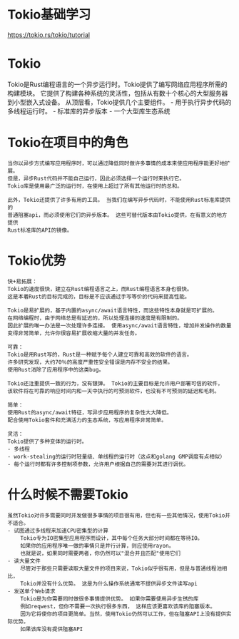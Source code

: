 # Tokio基础学习
https://tokio.rs/tokio/tutorial

# Tokio
Tokio是Rust编程语言的一个异步运行时。Tokio提供了编写网络应用程序所需的构建模块。 
    它提供了构建各种系统的灵活性，包括从有数十个核心的大型服务器到小型嵌入式设备。
    从顶层看，Tokio提供几个主要组件。
        - 用于执行异步代码的多线程运行时。
        - 标准库的异步版本
        - 一个大型库生态系统

# Tokio在项目中的角色
    当你以异步方式编写应用程序时，可以通过降低同时做许多事情的成本来使应用程序能更好地扩展。
    但是，异步Rust代码并不能自己运行，因此必须选择一个运行时来执行它。
    Tokio库是使用最广泛的运行时，在使用上超过了所有其他运行时的总和。

    此外，Tokio还提供了许多有用的工具。 当我们在编写异步代码时，不能使用Rust标准库提供的
    普通阻塞api，而必须使用它们的异步版本。 这些可替代版本由Tokio提供，在有意义的地方提供
    Rust标准库的API的镜像。

# Tokio优势
    快+易拓展：
    Tokio的速度很快，建立在Rust编程语言之上，而Rust编程语言本身也很快。 
    这是本着Rust的目标完成的，目标是不应该通过手写等价的代码来提高性能。

    Tokio是易扩展的，基于内置的async/await语言特性，而这些特性本身就是可扩展的。 
    在网络编程时，由于网络总是有延迟的，所以处理连接的速度是有限制的。
    因此扩展的唯一办法是一次处理许多连接。 使用async/await语言特性，增加并发操作的数量
    变得非常简单，允许你很容易扩展收缩大量的并发任务。
    
    可靠：
    Tokio是用Rust写的，Rust是一种赋予每个人建立可靠和高效的软件的语言。
    许多研究发现，大约70％的高度严重性安全错误是内存不安全的结果。
    使用Rust消除了应用程序中的这类bug。

    Tokio还注重提供一致的行为，没有银弹。 Tokio的主要目标是允许用户部署可信的软件，
    该软件将在可靠的响应时间内和一天中执行的可预测软件，也没有不可预测的延迟和毛刺。
    
    简单：
    使用Rust的async/await特征，写异步应用程序的复杂性大大降低。
    配合使用Tokio套件和充满活力的生态系统，写应用程序非常简单。
    
    灵活：
    Tokio提供了多种变体的运行时。
    - 多线程
    - work-stealing的运行时轻量级、单线程的运行时（这点和golang GMP调度有点相似）
    - 每个运行时都有许多控制项参数，允许用户根据自己的需要对其进行调优。

# 什么时候不需要Tokio
    虽然Tokio对许多需要同时并发做很多事情的项目很有用，但也有一些其他情况，使用Tokio并不适合。
    - 试图通过多线程来加速CPU密集型的计算
        Tokio专为IO密集型应用程序而设计，其中每个任务大部分时间都在等待IO。
        如果你的应用程序唯一做的事情只是并行计算，则应使用rayon。
        也就是说，如果同时需要两者，你仍然可以"混合并且匹配"使用它们
    - 读大量文件
        尽管对于那些只需要读取大量文件的项目来说，Tokio似乎很有用，但是与普通线程池相比，
        Tokio并没有什么优势。 这是为什么操作系统通常不提供异步文件读写api
    - 发送单个Web请求
        Tokio是为你需要同时做很多事情提供优势。 如果你需要使用异步生锈的库
        例如reqwest，但你不需要一次执行很多东西， 这样应该更喜欢该库的阻塞版本。
        因为它将使你的项目更简单。当然，使用Tokio仍然可以工作，但在阻塞API上没有提供实际优势。
        如果该库没有提供阻塞API





